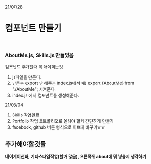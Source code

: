 21/07/28

<h1>컴포넌트 만들기</h1><br>
<h3>AboutMe.js, Skills.js 만들었음</h3>

<p>컴포넌트 추가할때 꼭 해야하는것</p>

1. js파일을 만든다.
2. 만든후 export 만 해주는 index.js에서 예) export {AboutMe} from "./AboutMe"; 시켜준다.
3. index.js 에서  <AboutMe /> 컴포넌트를 생성해준다.<br>

21/08/04

1. Skills 작업완료
2. Portfolio 작업 포트폴리오로 올려야 할꺼 간단하게 만들기
3. facebook, github 버튼 형식으로 이쁘게 바꾸기ㅠㅠ

## 추가해야할것들
<b>네이게이션바, 기타스타일작업(할거 많음), 오른쪽위 about에 뭐 넣을지 생각하기</b>